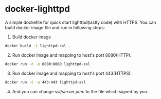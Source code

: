 # docker-lighttpd
A simple dockefile for quick start lighttpd(lastly code) with HTTPS.
You can build docker image file and run in following steps:
1. Build docker image
```bash
docker build -t lighttpd-ssl .
```
2. Run docker image and mapping to host's port 8080(HTTP).
```bash
docker run -d -p 8080:8080 lighttpd-ssl
```
3. Run docker image and mapping to host's port 443(HTTPS).
```bash
docker run -d -p 443:443 lighttpd-ssl
```
4. And you can change _*ssl/server.pem*_ to the file  which signed by you. 